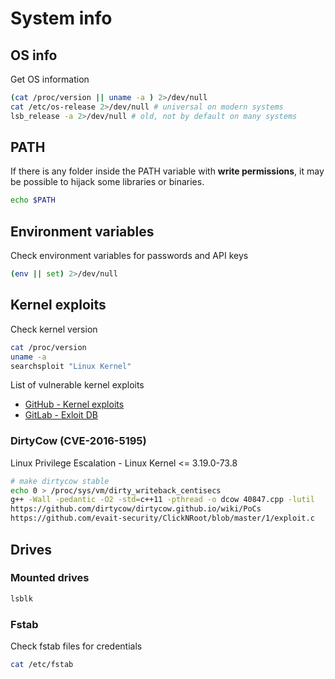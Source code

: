 # System info

## OS info

Get OS information

```sh
(cat /proc/version || uname -a ) 2>/dev/null
cat /etc/os-release 2>/dev/null # universal on modern systems
lsb_release -a 2>/dev/null # old, not by default on many systems
```

## PATH

If there is any folder inside the PATH variable with **write permissions**,
it may be possible to hijack some libraries or binaries.

```sh
echo $PATH
```

## Environment variables

Check environment variables for passwords and API keys

```sh
(env || set) 2>/dev/null
```

## Kernel exploits

Check kernel version

```sh
cat /proc/version
uname -a
searchsploit "Linux Kernel"
```

List of vulnerable kernel exploits
- [GitHub - Kernel exploits](https://github.com/lucyoa/kernel-exploits)
- [GitLab - Exloit DB](https://gitlab.com/exploit-database/exploitdb-bin-sploits)

### DirtyCow (CVE-2016-5195)

Linux Privilege Escalation - Linux Kernel <= 3.19.0-73.8
```sh
# make dirtycow stable
echo 0 > /proc/sys/vm/dirty_writeback_centisecs
g++ -Wall -pedantic -O2 -std=c++11 -pthread -o dcow 40847.cpp -lutil
https://github.com/dirtycow/dirtycow.github.io/wiki/PoCs
https://github.com/evait-security/ClickNRoot/blob/master/1/exploit.c
```

## Drives

### Mounted drives

```sh
lsblk
```

### Fstab

Check fstab files for credentials

```sh
cat /etc/fstab
```
